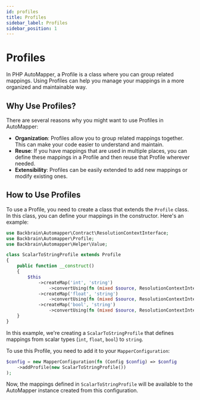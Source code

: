 ```yaml
---
id: profiles
title: Profiles
sidebar_label: Profiles
sidebar_position: 1
---
```


# Profiles

In PHP AutoMapper, a Profile is a class where you can group related mappings. Using Profiles can help you manage your mappings in a more organized and maintainable way.

## Why Use Profiles?

There are several reasons why you might want to use Profiles in AutoMapper:

- **Organization**: Profiles allow you to group related mappings together. This can make your code easier to understand and maintain.
- **Reuse**: If you have mappings that are used in multiple places, you can define these mappings in a Profile and then reuse that Profile wherever needed.
- **Extensibility**: Profiles can be easily extended to add new mappings or modify existing ones.

## How to Use Profiles

To use a Profile, you need to create a class that extends the `Profile` class. In this class, you can define your mappings in the constructor. Here's an example:

```php
use Backbrain\Automapper\Contract\ResolutionContextInterface;
use Backbrain\Automapper\Profile;
use Backbrain\Automapper\Helper\Value;

class ScalarToStringProfile extends Profile
{
    public function __construct()
    {
        $this
            ->createMap('int', 'string')
                ->convertUsing(fn (mixed $source, ResolutionContextInterface $context): string => sprintf('%d', Value::asInt($source)))
            ->createMap('float', 'string')
                ->convertUsing(fn (mixed $source, ResolutionContextInterface $context): string => sprintf('%f', Value::asFloat($source)))
            ->createMap('bool', 'string')
                ->convertUsing(fn (mixed $source, ResolutionContextInterface $context): string => Value::asBool($source) ? 'true' : 'false');
    }
}
```

In this example, we're creating a `ScalarToStringProfile` that defines mappings from scalar types (`int`, `float`, `bool`) to `string`.

To use this Profile, you need to add it to your `MapperConfiguration`:

```php
$config = new MapperConfiguration(fn (Config $config) => $config
    ->addProfile(new ScalarToStringProfile())
);
```

Now, the mappings defined in `ScalarToStringProfile` will be available to the AutoMapper instance created from this configuration.
